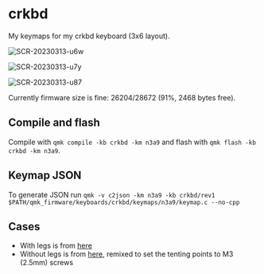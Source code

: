 # crkbd

My keymaps for my crkbd keyboard (3x6 layout).

![SCR-20230313-u6w](https://user-images.githubusercontent.com/7104017/224896578-03c0b825-1491-4161-ba7b-1c090009224d.png)

![SCR-20230313-u7y](https://user-images.githubusercontent.com/7104017/224896583-be003692-3bbe-485d-a526-3686c02b9baa.png)

![SCR-20230313-u87](https://user-images.githubusercontent.com/7104017/224896586-7582e219-ae43-4a17-bfc9-4cecf6d9e793.png)

Currently firmware size is fine: 26204/28672 (91%, 2468 bytes free).

## Compile and flash

Compile with `qmk compile -kb crkbd -km n3a9` and flash with `qmk flash -kb crkbd -km n3a9`.

## Keymap JSON

To generate JSON run `qmk -v c2json -km n3a9 -kb crkbd/rev1 $PATH/qmk_firmware/keyboards/crkbd/keymaps/n3a9/keymap.c --no-cpp`

## Cases

- With legs is from [here](https://www.thingiverse.com/thing:4901714)
- Without legs is from [here](https://www.thingiverse.com/thing:5027615), remixed to set the tenting points to M3 (2.5mm) screws

